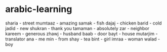# arabic-learning 
sharia - street 
mumtaaz - amazing 
samak - fish 
dajaj - chicken 
barid - cold 
jadid - new 
shukran - thank you 
tamaman - absolutely
zar - neighbor
kareem - generous
zhawj - husband 
baab - door 
bayt - house 
mutarjim - translator
ana - me 
min - from
shay - tea 
bint - girl
imraa - woman
walad - boy 
